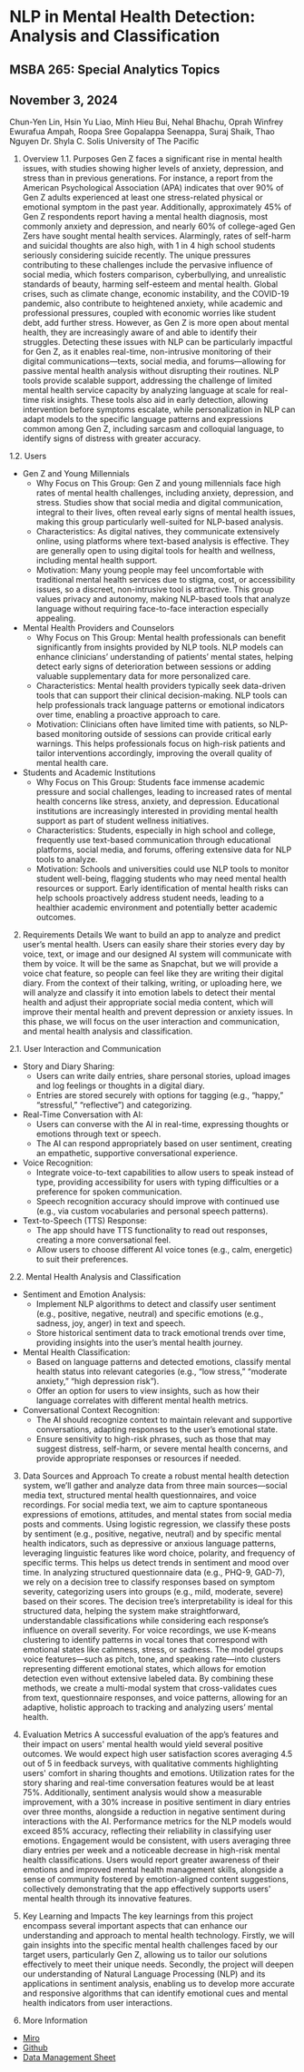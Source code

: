 # NLP in Mental Health Detection: Analysis and Classification
## MSBA 265: Special Analytics Topics
## November 3, 2024
Chun-Yen Lin, Hsin Yu Liao, Minh Hieu Bui, Nehal Bhachu, 
Oprah Winfrey Ewurafua Ampah,  Roopa Sree Gopalappa Seenappa, Suraj Shaik, Thao Nguyen
Dr. Shyla C. Solis
University of The Pacific


1.	Overview
1.1. Purposes
Gen Z faces a significant rise in mental health issues, with studies showing higher levels of anxiety, depression, and stress than in previous generations. For instance, a report from the American Psychological Association (APA) indicates that over 90% of Gen Z adults experienced at least one stress-related physical or emotional symptom in the past year. Additionally, approximately 45% of Gen Z respondents report having a mental health diagnosis, most commonly anxiety and depression, and nearly 60% of college-aged Gen Zers have sought mental health services. Alarmingly, rates of self-harm and suicidal thoughts are also high, with 1 in 4 high school students seriously considering suicide recently. The unique pressures contributing to these challenges include the pervasive influence of social media, which fosters comparison, cyberbullying, and unrealistic standards of beauty, harming self-esteem and mental health. Global crises, such as climate change, economic instability, and the COVID-19 pandemic, also contribute to heightened anxiety, while academic and professional pressures, coupled with economic worries like student debt, add further stress. However, as Gen Z is more open about mental health, they are increasingly aware of and able to identify their struggles. Detecting these issues with NLP can be particularly impactful for Gen Z, as it enables real-time, non-intrusive monitoring of their digital communications—texts, social media, and forums—allowing for passive mental health analysis without disrupting their routines. NLP tools provide scalable support, addressing the challenge of limited mental health service capacity by analyzing language at scale for real-time risk insights. These tools also aid in early detection, allowing intervention before symptoms escalate, while personalization in NLP can adapt models to the specific language patterns and expressions common among Gen Z, including sarcasm and colloquial language, to identify signs of distress with greater accuracy.

1.2.	Users
-	Gen Z and Young Millennials
    - Why Focus on This Group: Gen Z and young millennials face high rates of mental health challenges, including anxiety, depression, and stress. Studies show that social media and digital communication, integral to their lives, often reveal early signs of mental health issues, making this group particularly well-suited for NLP-based analysis.
    - Characteristics: As digital natives, they communicate extensively online, using platforms where text-based analysis is effective. They are generally open to using digital tools for health and wellness, including mental health support.
    - Motivation: Many young people may feel uncomfortable with traditional mental health services due to stigma, cost, or accessibility issues, so a discreet, non-intrusive tool is attractive. This group values privacy and autonomy, making NLP-based tools that analyze language without requiring face-to-face interaction especially appealing.
-	Mental Health Providers and Counselors
    - Why Focus on This Group: Mental health professionals can benefit significantly from insights provided by NLP tools. NLP models can enhance clinicians’ understanding of patients’ mental states, helping detect early signs of deterioration between sessions or adding valuable supplementary data for more personalized care.
    - Characteristics: Mental health providers typically seek data-driven tools that can support their clinical decision-making. NLP tools can help professionals track language patterns or emotional indicators over time, enabling a proactive approach to care.
    - Motivation: Clinicians often have limited time with patients, so NLP-based monitoring outside of sessions can provide critical early warnings. This helps professionals focus on high-risk patients and tailor interventions accordingly, improving the overall quality of mental health care.
-	Students and Academic Institutions
    - Why Focus on This Group: Students face immense academic pressure and social challenges, leading to increased rates of mental health concerns like stress, anxiety, and depression. Educational institutions are increasingly interested in providing mental health support as part of student wellness initiatives.
    - Characteristics: Students, especially in high school and college, frequently use text-based communication through educational platforms, social media, and forums, offering extensive data for NLP tools to analyze.
    - Motivation: Schools and universities could use NLP tools to monitor student well-being, flagging students who may need mental health resources or support. Early identification of mental health risks can help schools proactively address student needs, leading to a healthier academic environment and potentially better academic outcomes.


2.	Requirements Details
We want to build an app to analyze and predict user’s mental health. Users can easily share their stories every day by voice, text, or image and our designed AI system will communicate with them by voice. It will be the same as Snapchat, but we will provide a voice chat feature, so people can feel like they are writing their digital diary. From the context of their talking, writing, or uploading here, we will analyze and classify it into emotion labels to detect their mental health and adjust their appropriate social media content, which will improve their mental health and prevent depression or anxiety issues. In this phase, we will focus on the user interaction and communication, and mental health analysis and classification.

2.1.	User Interaction and Communication
- Story and Diary Sharing: 
    - Users can write daily entries, share personal stories, upload images and log feelings or thoughts in a digital diary.
    - Entries are stored securely with options for tagging (e.g., “happy,” “stressful,” “reflective”) and categorizing.
- Real-Time Conversation with AI: 
    - Users can converse with the AI in real-time, expressing thoughts or emotions through text or speech.
    - The AI can respond appropriately based on user sentiment, creating an empathetic, supportive conversational experience.
- Voice Recognition: 
    - Integrate voice-to-text capabilities to allow users to speak instead of type, providing accessibility for users with typing difficulties or a preference for spoken communication.
    - Speech recognition accuracy should improve with continued use (e.g., via custom vocabularies and personal speech patterns).
- Text-to-Speech (TTS) Response: 
    - The app should have TTS functionality to read out responses, creating a more conversational feel.
    - Allow users to choose different AI voice tones (e.g., calm, energetic) to suit their preferences.

2.2.	Mental Health Analysis and Classification
- Sentiment and Emotion Analysis:
    - Implement NLP algorithms to detect and classify user sentiment (e.g., positive, negative, neutral) and specific emotions (e.g., sadness, joy, anger) in text and speech.
    - Store historical sentiment data to track emotional trends over time, providing insights into the user’s mental health journey.
- Mental Health Classification:
    - Based on language patterns and detected emotions, classify mental health status into relevant categories (e.g., “low stress,” “moderate anxiety,” “high depression risk”).
    - Offer an option for users to view insights, such as how their language correlates with different mental health metrics.
- Conversational Context Recognition:
    - The AI should recognize context to maintain relevant and supportive conversations, adapting responses to the user’s emotional state.
    - Ensure sensitivity to high-risk phrases, such as those that may suggest distress, self-harm, or severe mental health concerns, and provide appropriate responses or resources if needed.

3.	Data Sources and Approach
To create a robust mental health detection system, we’ll gather and analyze data from three main sources—social media text, structured mental health questionnaires, and voice recordings. For social media text, we aim to capture spontaneous expressions of emotions, attitudes, and mental states from social media posts and comments. Using logistic regression, we classify these posts by sentiment (e.g., positive, negative, neutral) and by specific mental health indicators, such as depressive or anxious language patterns, leveraging linguistic features like word choice, polarity, and frequency of specific terms. This helps us detect trends in sentiment and mood over time. In analyzing structured questionnaire data (e.g., PHQ-9, GAD-7), we rely on a decision tree to classify responses based on symptom severity, categorizing users into groups (e.g., mild, moderate, severe) based on their scores. The decision tree’s interpretability is ideal for this structured data, helping the system make straightforward, understandable classifications while considering each response’s influence on overall severity. For voice recordings, we use K-means clustering to identify patterns in vocal tones that correspond with emotional states like calmness, stress, or sadness. The model groups voice features—such as pitch, tone, and speaking rate—into clusters representing different emotional states, which allows for emotion detection even without extensive labeled data. By combining these methods, we create a multi-modal system that cross-validates cues from text, questionnaire responses, and voice patterns, allowing for an adaptive, holistic approach to tracking and analyzing users’ mental health.

4.	Evaluation Metrics
A successful evaluation of the app’s features and their impact on users' mental health would yield several positive outcomes. We would expect high user satisfaction scores averaging 4.5 out of 5 in feedback surveys, with qualitative comments highlighting users' comfort in sharing thoughts and emotions. Utilization rates for the story sharing and real-time conversation features would be at least 75%. Additionally, sentiment analysis would show a measurable improvement, with a 30% increase in positive sentiment in diary entries over three months, alongside a reduction in negative sentiment during interactions with the AI. Performance metrics for the NLP models would exceed 85% accuracy, reflecting their reliability in classifying user emotions. Engagement would be consistent, with users averaging three diary entries per week and a noticeable decrease in high-risk mental health classifications. Users would report greater awareness of their emotions and improved mental health management skills, alongside a sense of community fostered by emotion-aligned content suggestions, collectively demonstrating that the app effectively supports users' mental health through its innovative features.

5.	Key Learning and Impacts
The key learnings from this project encompass several important aspects that can enhance our understanding and approach to mental health technology. Firstly, we will gain insights into the specific mental health challenges faced by our target users, particularly Gen Z, allowing us to tailor our solutions effectively to meet their unique needs. Secondly, the project will deepen our understanding of Natural Language Processing (NLP) and its applications in sentiment analysis, enabling us to develop more accurate and responsive algorithms that can identify emotional cues and mental health indicators from user interactions.

6.	More Information
- [Miro](https://miro.com/app/board/uXjVLIzLbvo=/)
- [Github](https://github.com/MinhHieuBui8386/msba265-finalstorage)
- [Data Management Sheet](https://docs.google.com/spreadsheets/d/1yRUXoIbdwN2IAQY8EbaajiPj86v4ks3mH6Nu0vYP5h4/edit?gid=0#gid=0)


